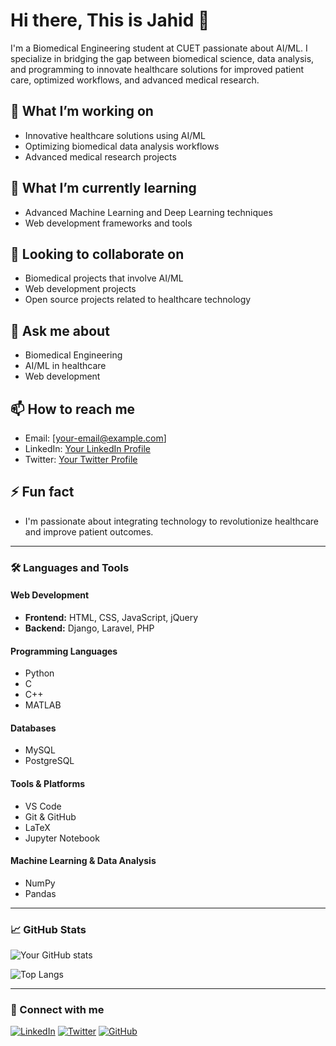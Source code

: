 
# Hi there, This is Jahid  👋

I'm a Biomedical Engineering student at CUET passionate about AI/ML. I specialize in bridging the gap between biomedical science, data analysis, and programming to innovate healthcare solutions for improved patient care, optimized workflows, and advanced medical research.

## 🔭 What I’m working on
- Innovative healthcare solutions using AI/ML
- Optimizing biomedical data analysis workflows
- Advanced medical research projects

## 🌱 What I’m currently learning
- Advanced Machine Learning and Deep Learning techniques
- Web development frameworks and tools

## 👯 Looking to collaborate on
- Biomedical projects that involve AI/ML
- Web development projects
- Open source projects related to healthcare technology

## 💬 Ask me about
- Biomedical Engineering
- AI/ML in healthcare
- Web development

## 📫 How to reach me
- Email: [your-email@example.com]
- LinkedIn: [Your LinkedIn Profile](https://www.linkedin.com/in/yourprofile)
- Twitter: [Your Twitter Profile](https://twitter.com/yourprofile)

## ⚡ Fun fact
- I'm passionate about integrating technology to revolutionize healthcare and improve patient outcomes.

---

### 🛠️ Languages and Tools

#### Web Development
- **Frontend:** HTML, CSS, JavaScript, jQuery
- **Backend:** Django, Laravel, PHP

#### Programming Languages
- Python
- C
- C++
- MATLAB

#### Databases
- MySQL
- PostgreSQL

#### Tools & Platforms
- VS Code
- Git & GitHub
- LaTeX
- Jupyter Notebook

#### Machine Learning & Data Analysis
- NumPy
- Pandas

---

### 📈 GitHub Stats
![Your GitHub stats](https://github-readme-stats.vercel.app/api?username=your-github-username&show_icons=true&hide=contribs,prs&cache_seconds=86400&theme=radical)

![Top Langs](https://github-readme-stats.vercel.app/api/top-langs/?username=your-github-username&layout=compact&theme=radical)

---

### 🔗 Connect with me
[![LinkedIn](https://img.shields.io/badge/-LinkedIn-blue?style=flat-square&logo=Linkedin&logoColor=white&link=https://www.linkedin.com/in/yourprofile)](https://www.linkedin.com/in/yourprofile)
[![Twitter](https://img.shields.io/badge/-Twitter-blue?style=flat-square&logo=Twitter&logoColor=white&link=https://twitter.com/yourprofile)](https://twitter.com/yourprofile)
[![GitHub](https://img.shields.io/badge/-GitHub-black?style=flat-square&logo=github&link=https://github.com/your-github-username)](https://github.com/your-github-username)


